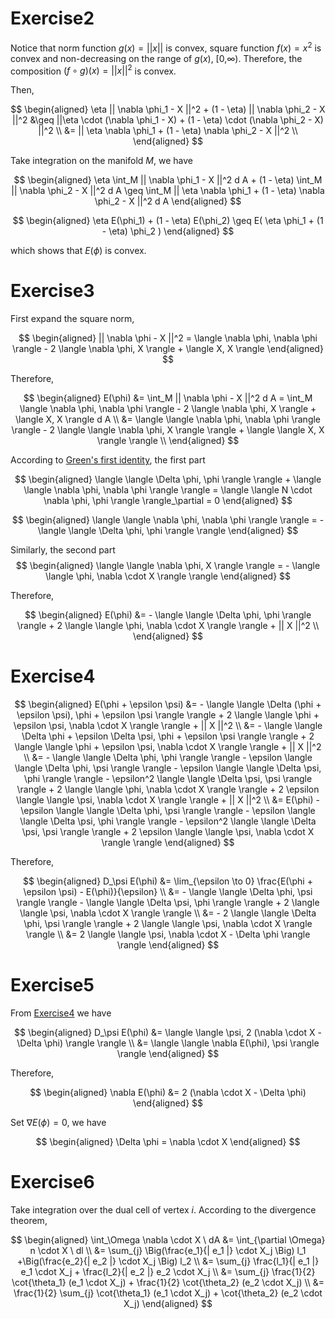 # Exercise2

Notice that norm function $g(x) = || x ||$ is convex, square function $f(x) = x^2$ is convex and non-decreasing on the range of $g(x)$, [0,$\infty$). Therefore, the composition $(f \circ g) (x) = || x ||^2$ is convex.

Then,

$$
\begin{aligned}
\eta || \nabla \phi_1 - X ||^2 + (1 - \eta) || \nabla \phi_2 - X ||^2 &\geq ||\eta \cdot (\nabla \phi_1 - X) + (1 - \eta) \cdot (\nabla \phi_2 - X) ||^2 \\
&= || \eta \nabla \phi_1 + (1 - \eta) \nabla \phi_2 - X ||^2 \\
\end{aligned}
$$

Take integration on the manifold $M$, we have

$$
\begin{aligned}
\eta \int_M || \nabla \phi_1 - X ||^2 d A + (1 - \eta) \int_M || \nabla \phi_2 - X ||^2 d A \geq \int_M || \eta \nabla \phi_1 + (1 - \eta) \nabla \phi_2 - X ||^2 d A
\end{aligned}
$$

$$
\begin{aligned}
\eta E(\phi_1) + (1 - \eta) E(\phi_2) \geq E( \eta \phi_1 + (1 - \eta) \phi_2 )
\end{aligned}
$$

which shows that $E(\phi)$ is convex.

# Exercise3

First expand the square norm,

$$
\begin{aligned}
|| \nabla \phi - X ||^2 = \langle \nabla \phi, \nabla \phi \rangle - 2 \langle \nabla \phi, X \rangle + \langle X, X \rangle
\end{aligned}
$$

Therefore,

$$
\begin{aligned}
E(\phi) &= \int_M || \nabla \phi - X ||^2 d A = \int_M \langle \nabla \phi, \nabla \phi \rangle - 2 \langle \nabla \phi, X \rangle + \langle X, X \rangle d A \\
&= \langle \langle \nabla \phi, \nabla \phi \rangle \rangle - 2 \langle \langle \nabla \phi, X \rangle \rangle + \langle \langle X, X \rangle \rangle \\
\end{aligned}
$$

According to [Green's first identity](https://en.wikipedia.org/wiki/Green%27s_identities#On_manifolds), the first part

$$
\begin{aligned}
\langle \langle \Delta \phi, \phi \rangle \rangle + \langle \langle \nabla \phi, \nabla \phi \rangle \rangle = \langle \langle N \cdot \nabla \phi, \phi \rangle \rangle_\partial = 0
\end{aligned}
$$

$$
\begin{aligned}
\langle \langle \nabla \phi, \nabla \phi \rangle \rangle = - \langle \langle \Delta \phi, \phi \rangle \rangle
\end{aligned}
$$

Similarly, the second part
$$
\begin{aligned}
\langle \langle \nabla \phi, X \rangle \rangle = - \langle \langle \phi, \nabla \cdot X \rangle \rangle
\end{aligned}
$$

Therefore,

$$
\begin{aligned}
E(\phi) &= - \langle \langle \Delta \phi, \phi \rangle \rangle + 2 \langle \langle \phi, \nabla \cdot X \rangle \rangle + || X ||^2 \\
\end{aligned}
$$

# Exercise4

$$
\begin{aligned}
E(\phi + \epsilon \psi) &= - \langle \langle \Delta (\phi + \epsilon \psi), \phi + \epsilon \psi \rangle \rangle + 2 \langle \langle \phi + \epsilon \psi, \nabla \cdot X \rangle \rangle + || X ||^2 \\
&= - \langle \langle \Delta \phi + \epsilon \Delta \psi, \phi + \epsilon \psi \rangle \rangle + 2 \langle \langle \phi + \epsilon \psi, \nabla \cdot X \rangle \rangle + || X ||^2 \\
&= - \langle \langle \Delta \phi, \phi \rangle \rangle - \epsilon \langle \langle \Delta \phi, \psi \rangle \rangle - \epsilon \langle \langle \Delta \psi, \phi \rangle \rangle - \epsilon^2 \langle \langle \Delta \psi, \psi \rangle \rangle + 2 \langle \langle \phi, \nabla \cdot X \rangle \rangle + 2 \epsilon \langle \langle \psi, \nabla \cdot X \rangle \rangle + || X ||^2 \\
&= E(\phi) - \epsilon \langle \langle \Delta \phi, \psi \rangle \rangle - \epsilon \langle \langle \Delta \psi, \phi \rangle \rangle - \epsilon^2 \langle \langle \Delta \psi, \psi \rangle \rangle + 2 \epsilon \langle \langle \psi, \nabla \cdot X \rangle \rangle
\end{aligned}
$$

Therefore,

$$
\begin{aligned}
D_\psi E(\phi) &= \lim_{\epsilon \to 0} \frac{E(\phi + \epsilon \psi) - E(\phi)}{\epsilon} \\
&= - \langle \langle \Delta \phi, \psi \rangle \rangle - \langle \langle \Delta \psi, \phi \rangle \rangle + 2 \langle \langle \psi, \nabla \cdot X \rangle \rangle \\
&= - 2 \langle \langle \Delta \phi, \psi \rangle \rangle + 2 \langle \langle \psi, \nabla \cdot X \rangle \rangle \\
&= 2 \langle \langle \psi, \nabla \cdot X - \Delta \phi \rangle \rangle
\end{aligned}
$$

# Exercise5

From [Exercise4](#exercise4) we have

$$
\begin{aligned}
D_\psi E(\phi) &= \langle \langle \psi, 2 (\nabla \cdot X - \Delta \phi) \rangle \rangle \\
&= \langle \langle \nabla E(\phi), \psi \rangle \rangle
\end{aligned}
$$

Therefore,

$$
\begin{aligned}
\nabla E(\phi) &= 2 (\nabla \cdot X - \Delta \phi)
\end{aligned}
$$

Set $\nabla E(\phi) = 0$, we have

$$
\begin{aligned}
\Delta \phi = \nabla \cdot X
\end{aligned}
$$

# Exercise6

Take integration over the dual cell of vertex $i$. According to the divergence theorem,

$$
\begin{aligned}
\int_\Omega \nabla \cdot X \ dA &= \int_{\partial \Omega} n \cdot X \ dl \\
&= \sum_{j} \Big(\frac{e_1}{| e_1 |} \cdot X_j \Big) l_1 +\Big(\frac{e_2}{| e_2 |} \cdot X_j \Big) l_2 \\
&= \sum_{j} \frac{l_1}{| e_1 |} e_1 \cdot X_j + \frac{l_2}{| e_2 |} e_2 \cdot X_j \\
&= \sum_{j} \frac{1}{2} \cot{\theta_1} (e_1 \cdot X_j) + \frac{1}{2} \cot{\theta_2} (e_2 \cdot X_j) \\
&= \frac{1}{2} \sum_{j} \cot{\theta_1} (e_1 \cdot X_j) + \cot{\theta_2} (e_2 \cdot X_j)
\end{aligned}
$$
